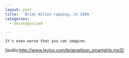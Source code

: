 ```yaml
---
layout: post
title: ' Brian Wilson rapping, in 1989.'
categories:
  - Uncategorized

---
```



    It's even worse that you can imagine.

[audio:http://www.levjoy.com/brianwilson_smartgirls.mp3]
  
